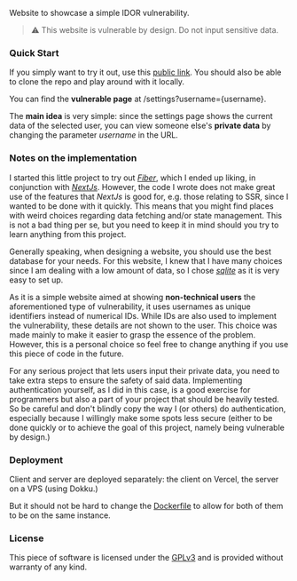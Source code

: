 Website to showcase a simple IDOR vulnerability.

> :warning: This website is vulnerable by design. Do not input sensitive data.

### Quick Start
If you simply want to try it out, use this [public link](https://idor-example.vercel.app/).
You should also be able to clone the repo and play around with it locally.

You can find the **vulnerable page**  at <url>/settings?username={username}.

The **main idea** is very simple: since the settings page shows the current data of the selected user,
you can view someone else's **private data** by changing the parameter *username* in the URL.

### Notes on the implementation
I started this little project to try out [*Fiber*](https://gofiber.io), which I ended up liking, in conjunction with [*NextJs*](https://nextjs.org).
However, the code I wrote does not make great use of the features that *NextJs* is good for, e.g. those relating to SSR,
since I wanted to be done with it quickly.
This means that you might find places with weird choices regarding data fetching and/or state management.
This is not a bad thing per se, but you need to keep it in mind should you try to learn anything from this project.

Generally speaking, when designing a website, you should use the best database for your needs.
For this website, I knew that I have many choices since I am dealing with a low amount of data,
so I chose [*sqlite*](https://www.sqlite.org) as it is very easy to set up.

As it is a simple website aimed at showing **non-technical users** the aforementioned type of vulnerability,
it uses usernames as unique identifiers instead of numerical IDs.
While IDs are also used to implement the vulnerability, these details are not shown to the user.
This choice was made mainly to make it easier to grasp the essence of the problem.
However, this is a personal choice so feel free to change anything if you use this piece of code in the future.

For any serious project that lets users input their private data,
you need to take extra steps to ensure the safety of said data.
Implementing authentication yourself, as I did in this case, is a good exercise for programmers
but also a part of your project that should be heavily tested.
So be careful and don't blindly copy the way I (or others) do authentication,
especially because I willingly make some spots less secure
(either to be done quickly or to achieve the goal of this project, namely being vulnerable by design.)

### Deployment
Client and server are deployed separately: the client on Vercel, the server on a VPS (using Dokku.)

But it should not be hard to change the [Dockerfile](./Dockerfile) to allow for both of them to be on the same instance.

### License
This piece of software is licensed under the [GPLv3](./LICENSE.txt) and is provided without warranty of any kind.
